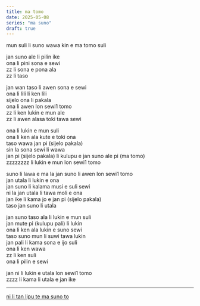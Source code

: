 ```yaml
---
title: ma tomo
date: 2025-05-08
series: "ma suno"
draft: true
---
```


mun suli li suno wawa kin e ma tomo suli  

jan suno ale li pilin ike  
ona li pini sona e sewi  
zz li sona e pona ala  
zz li taso  

jan wan taso li awen sona e sewi  
ona li lili li ken lili  
sijelo ona li pakala  
ona li awen lon sewi1 tomo  
zz li ken lukin e mun ale  
zz li awen alasa toki tawa sewi  

ona li lukin e mun suli  
ona li ken ala kute e toki ona  
taso wawa jan pi (sijelo pakala)  
sin la sona sewi li wawa  
jan pi (sijelo pakala) li kulupu e jan suno ale pi (ma tomo)  
zzzzzzzz li lukin e mun lon sewi1 tomo  

suno li lawa e ma la jan suno li awen lon sewi1 tomo  
jan utala li lukin e ona   
jan suno li kalama musi e suli sewi  
ni la jan utala li tawa moli e ona  
jan ike li kama jo e jan pi (sijelo pakala)  
taso jan suno li utala  

jan suno taso ala li lukin e mun suli  
jan mute pi (kulupu pali) li lukin  
ona li ken ala lukin e suno sewi  
taso suno mun li suwi tawa lukin  
jan pali li kama sona e ijo suli  
ona li ken wawa  
zz li ken suli  
ona li pilin e sewi  

jan ni li lukin e utala lon sewi1 tomo  
zzzz li kama li utala e jan ike  

---

[ni li tan lipu te ma suno to](/ma-suno)  